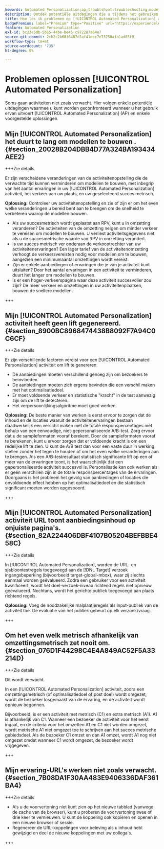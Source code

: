 ```yaml
---
kewords: Automated Personalization;ap;troublshoot;troubleshooting;model;lift
description: Ontdek potentiële uitdagingen die u tijdens het gebruiken zou kunnen ontmoeten [!UICONTROL Automated Personalization] (AP) activiteiten in Adobe Target, samen met voorgestelde oplossingen.
title: Hoe los ik problemen op [!UICONTROL Automated Personalization] activiteiten?
badgePremium: label="Premium" type="Positive" url="https://experienceleague.adobe.com/docs/target/using/introduction/intro.html?lang=nl-NL#premium newtab=true" tooltip="Zie wat er in Target Premium is opgenomen."
feature: Automated Personalization
exl-id: bc23e5db-5b65-44be-be45-c972287a64e7
source-git-commit: 2cb2c2b68f6487d1af41ecc7e73750afa1ad85f9
workflow-type: tm+mt
source-wordcount: '735'
ht-degree: 0%

---
```


# Problemen oplossen [!UICONTROL Automated Personalization]

Soms gaan activiteiten niet zoals verwacht. Hier volgen enkele potentiële uitdagingen waarmee u kunt worden geconfronteerd wanneer u het gebruik ervan uitvoert [!UICONTROL Automated Personalization] (AP) en enkele voorgestelde oplossingen.

## Mijn [!UICONTROL Automated Personalization] het duurt te lang om modellen te bouwen . {#section_20028B204DBB4D77A324BA193434AEE2}

+++Zie details

Er zijn verscheidene veranderingen van de activiteitenopstelling die de verwachte tijd kunnen verminderen om modellen te bouwen, met inbegrip van het aantal ervaringen in uw [!UICONTROL Automated Personalization] activiteit, het verkeer aan uw plaats, en uw geselecteerd succes metrisch.

**Oplossing:** Controleer uw activiteitenopstelling en zie of zijn er om het even welke veranderingen u bereid bent aan te brengen om de snelheid te verbeteren waarop de modellen bouwen.

* Als uw succesmetrisch wordt geplaatst aan RPV, kunt u in omzetting veranderen? De activiteiten van de omzetting neigen om minder verkeer te vereisen om modellen te bouwen. U verliest activiteitsgegevens niet als u de succesmetrische waarde van RPV in omzetting verandert.
* Is uw succes metrisch ver onderaan de verkooptrechter van uw activiteitenervaringen? Een lager tarief van de activiteitenomzetting verhoogt de verkeersvereisten nodig voor modellen om te bouwen, aangezien een minimumaantal omzettingen wordt vereist.
* Zijn er enkele aanbiedingen of ervaringen die je van je activiteit kunt uitsluiten? Door het aantal ervaringen in een activiteit te verminderen, duurt het langer om modellen te bouwen.
* Is er een hoger-verkeerspagina waar deze activiteit succesvoller zou zijn? De meer verkeer en omzettingen in uw activiteitenplaatsen, bouwen de snellere modellen.

+++

## Mijn [!UICONTROL Automated Personalization] activiteit heeft geen lift gegenereerd. {#section_8900BC8968474438B8092F7A94C0C6CF}

+++Zie details

Er zijn verschillende factoren vereist voor een [!UICONTROL Automated Personalization] activiteit om lift te genereren:

* De aanbiedingen moeten verschillend genoeg zijn om bezoekers te beïnvloeden.
* De aanbiedingen moeten zich ergens bevinden die een verschil maken met het optimalisatiedoel.
* Er moet voldoende verkeer en statistische &quot;kracht&quot; in de test aanwezig zijn om de lift te detecteren.
* Het verpersoonlijkingsalgoritme moet goed werken.

**Oplossing:** De beste manier van werken is eerst ervoor te zorgen dat de inhoud en de locaties waaruit de activiteitenervaringen bestaan daadwerkelijk een verschil maken met de totale responspercentages met behulp van een eenvoudige, niet-gepersonaliseerde A/B-test. Zorg ervoor dat u de sampleformaten vooraf berekent. Door de sampleformaten vooraf te berekenen, kunt u ervoor zorgen dat er voldoende kracht is om een redelijke lift te zien. U kunt de A/B test dan voor een vaste duur in werking stellen zonder het tegen te houden of om het even welke veranderingen aan te brengen. Als een A/B-testresultaat statistisch significante lift op een of meer van de ervaringen toont, is het waarschijnlijk dat een gepersonaliseerde activiteit succesvol is. Personalisatie kan ook werken als er geen verschillen zijn in de totale responspercentages van de ervaringen. Doorgaans is het probleem het gevolg van aanbiedingen of locaties die onvoldoende effect hebben op het optimalisatiedoel en die statistisch significant moeten worden opgespoord.

+++

## Mijn [!UICONTROL Automated Personalization] activiteit URL toont aanbiedingsinhoud op onjuiste pagina&#39;s. {#section_82A224406DBF4107B05204BEFBBE458C}

+++Zie details

In [!UICONTROL Automated Personalization], worden de URL- en sjabloontestregels toegevoegd aan de [!DNL Target] verzoek ingangsbeperking (bijvoorbeeld target-global-mbox), waar zij slechts eenmaal worden geëvalueerd. Zodra een gebruiker voor een activiteit kwalificeert, wordt het doel-verzoek-niveau richtend regels niet opnieuw geëvalueerd. Nochtans, wordt het gerichte publiek toegevoegd aan plaats richtend regels.

**Oplossing:** Voeg de noodzakelijke malplaatjeregels als input-publiek van de activiteit toe. De evaluatie van het publiek gebeurt op elk verzoek/vraag.

+++

## Om het even welk metrisch afhankelijk van omzettingsmetrisch zet nooit om. {#section_076D1F44298C4E4A849AC52F5A33214D}

+++Zie details

Dit wordt verwacht.

In een [!UICONTROL Automated Personalization] activiteit, zodra een omzettingsmetrisch (of optimalisatiedoel of post doel) wordt omgezet, wordt de bezoeker losgemaakt van de ervaring, en de activiteit wordt opnieuw begonnen.

Bijvoorbeeld, is er een activiteit met metrisch (C1) en extra metrisch (A1). A1 is afhankelijk van C1. Wanneer een bezoeker de activiteit voor het eerst ingaat, en de criteria voor het omzetten A1 en C1 niet worden omgezet, wordt metrische A1 niet omgezet toe te schrijven aan het succes metrische gebiedsdeel. Als de bezoeker C1 omzet en dan A1 omzet, wordt A1 nog niet omgezet omdat wanneer C1 wordt omgezet, de bezoeker wordt vrijgegeven.

+++

## Mijn ervaring-URL&#39;s werken niet zoals verwacht. {#section_7B08DA1F30AA483E9406336DAF361BA4}

+++Zie details

* Als u de voorvertoning niet kunt zien op het nieuwe tabblad (vanwege de cache van de browser), kunt u proberen de voorvertoning twee of drie keer te vernieuwen. U kunt de koppeling ook kopiëren en openen in een nieuwe browser of sessie.
* Regenereer de URL-koppelingen voor beleving als u inhoud hebt gewijzigd en deel de nieuwe koppelingen met uw collega&#39;s.

+++
